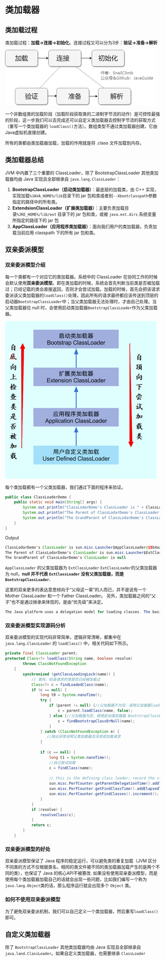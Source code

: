 # 类加载器

## 类加载过程

类加载过程：**加载->连接->初始化**。连接过程又可以分为3步：**验证->准备->解析**

![](./image/JVM/ClassLoadingStep.png)

一个非数组类的加载阶段（加载阶段获取类的二进制字节流的动作）是可控性最强的阶段，这一步我们可以去完成还可以自定义类加载器去控制字节流的获取方式（重写一个类加载器的 `loadClass()`方法）。数组类型不通过类加载器创建，它由Java虚拟机直接创建。

所有的类都由类加载器加载，加载的作用就是将 .class 文件加载到内存。

## 类加载器总结

JVM 中内置了三个重要的 ClassLoader，除了 BootstrapClassLoader 其他类加载器均由 Java 实现且全部继承自 `java.lang.ClassLoader`：

1. **BootstrapClassLoader（启动类加载器）**：最底层的加载类，由 C++ 实现，实现加载`%JAVA_HOME%/lib`目录下的 jar 包和类或者别`--Xbootclasspath`参数指定的路径中的所有类。
2. **ExtendsionClassLoader（扩展类加载器）**：主要负责加载目录`%JRE_HOME%/lib/ext` 目录下的 jar 包和类，或被 `java.ext.dirs` 系统变量所指定的路径下的 jar 包
3. **AppClassLoader（应用程序类加载器）**：面向我们用户的类加载器，负责加载当前应用 classpath 下的所有 jar 包和类。

## 双亲委派模型

### 双亲委派模型介绍

每一个类都有一个对应它的类加载器。系统中的 ClassLoader 在协同工作的时候会默认使用**双亲委派模型**。即在类加载的时候，系统会首先判断当前类是否被加载过；已经记载的类会直接返回，否则才会尝试加载。加载的时候，首先会把该请求委派该父类加载器的`loadClass()`处理，因此所有的请求最终都应该传送到顶层的启动器`BootstrapClassLoader`中；当父类加载器无法处理时，才由自己处理。当父类加载器位 null 时，会使用启动类加载器`BootstrapClassLoader`作为父类加载器。

![](./image/JVM/parentClassLoaderRule.png)

每个类加载都有一个父类加载器，我们通过下面的程序来验证。

```java
public class ClassLoaderDemo {
    public static void main(String[] args) {
        System.out.println("ClassLodarDemo's ClassLoader is " + ClassLoaderDemo.class.getClassLoader());
        System.out.println("The Parent of ClassLodarDemo's ClassLoader is " + ClassLoaderDemo.class.getClassLoader().getParent());
        System.out.println("The GrandParent of ClassLodarDemo's ClassLoader is " + ClassLoaderDemo.class.getClassLoader().getParent().getParent());
    }
}
```

Output

```java
ClassLodarDemo's ClassLoader is sun.misc.Launcher$AppClassLoader@18b4aac2
The Parent of ClassLodarDemo's ClassLoader is sun.misc.Launcher$ExtClassLoader@1b6d3586
The GrandParent of ClassLodarDemo's ClassLoader is null
```

`AppClassLoader` 的父类加载器为 `ExtClassLoader` `ExtClassLoader`的父类加载器为 null，**null 并不代表 `ExtClassLoader` 没有父类加载器，而是 `BootstrapClassLoader`.**

这里的双亲更多的表达意思倾向于“父母这一辈”的人而已，并不是说有一个 Mother ClassLoader 和一个 Father ClassLoader。 另外，类加载器之间的“父子”也不是通过继承来体现的，是由“优先级”来决定。

```java
The Java platform uses a delegation model for loading classes. The basic idea is that every class loader has a "parent" class loader. When loading a class, a class loader first "delegates" the search for the class to its parent class loader before attempting to find the class itself.
```

### 双亲委派模型实现源码分析

双亲委派模型的实现代码非常简单，逻辑非常清晰，都集中在 `java.lang.ClassLoader` 的 `loadClass()` 中，相关代码如下所示。

```java
private final ClassLoader parent; 
protected Class<?> loadClass(String name, boolean resolve)
        throws ClassNotFoundException
    {
        synchronized (getClassLoadingLock(name)) {
            // 首先，检查请求的类是否已经被加载过
            Class<?> c = findLoadedClass(name);
            if (c == null) {
                long t0 = System.nanoTime();
                try {
                    if (parent != null) {//父加载器不为空，调用父加载器loadClass()方法处理
                        c = parent.loadClass(name, false);
                    } else {//父加载器为空，使用启动类加载器 BootstrapClassLoader 加载
                        c = findBootstrapClassOrNull(name);
                    }
                } catch (ClassNotFoundException e) {
                   //抛出异常说明父类加载器无法完成加载请求
                }
                
                if (c == null) {
                    long t1 = System.nanoTime();
                    //自己尝试加载
                    c = findClass(name);

                    // this is the defining class loader; record the stats
                    sun.misc.PerfCounter.getParentDelegationTime().addTime(t1 - t0);
                    sun.misc.PerfCounter.getFindClassTime().addElapsedTimeFrom(t1);
                    sun.misc.PerfCounter.getFindClasses().increment();
                }
            }
            if (resolve) {
                resolveClass(c);
            }
            return c;
        }
    }
```

### 双亲委派模型的好处

双亲委派模型保证了 Java 程序的稳定运行，可以避免类的重复加载（JVM 区分不同类的方式不仅根据类名，相同的类文件被不同的类加载器加载产生的是两个不同的类），也保证了 Java 的核心API不被篡改. 如果没有使用双亲委派模型，而是使用每个类加载器加载自己的话就会出现一些问题，比如我们编写一个称为 `java.lang.Object`类的话，那么程序运行就会出现多个 `Object` 类。

### 如何不使用双亲委派模型

为了避免双亲委派机制，我们可以自己定义一个类加载器，然后重写`loadClass()`即可。

## 自定义类加载器

除了 `BootstrapClassLoader` 其他类加载器均由 Java 实现且全部继承自 `java.land.ClassLoader`。如果自定义类加载器，也需要继承 `ClassLoader`